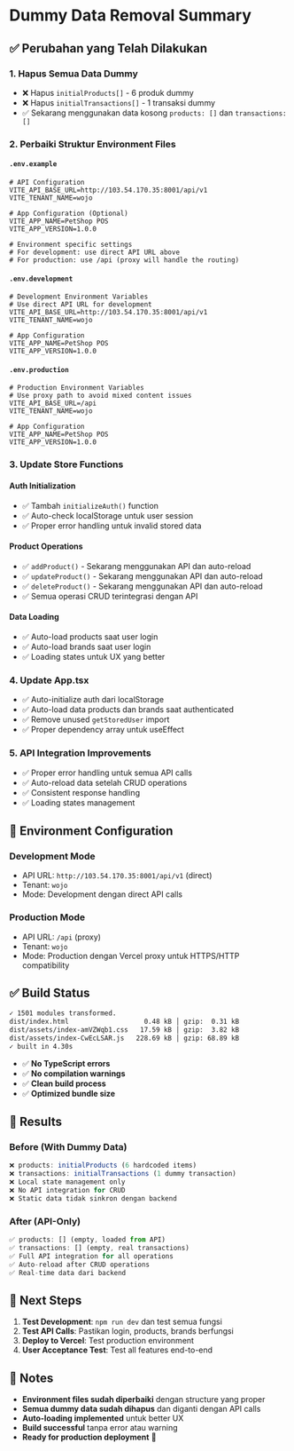 # Dummy Data Removal Summary

## ✅ Perubahan yang Telah Dilakukan

### 1. **Hapus Semua Data Dummy**

- ❌ Hapus `initialProducts[]` - 6 produk dummy
- ❌ Hapus `initialTransactions[]` - 1 transaksi dummy
- ✅ Sekarang menggunakan data kosong `products: []` dan `transactions: []`

### 2. **Perbaiki Struktur Environment Files**

#### `.env.example`

```env
# API Configuration
VITE_API_BASE_URL=http://103.54.170.35:8001/api/v1
VITE_TENANT_NAME=wojo

# App Configuration (Optional)
VITE_APP_NAME=PetShop POS
VITE_APP_VERSION=1.0.0

# Environment specific settings
# For development: use direct API URL above
# For production: use /api (proxy will handle the routing)
```

#### `.env.development`

```env
# Development Environment Variables
# Use direct API URL for development
VITE_API_BASE_URL=http://103.54.170.35:8001/api/v1
VITE_TENANT_NAME=wojo

# App Configuration
VITE_APP_NAME=PetShop POS
VITE_APP_VERSION=1.0.0
```

#### `.env.production`

```env
# Production Environment Variables
# Use proxy path to avoid mixed content issues
VITE_API_BASE_URL=/api
VITE_TENANT_NAME=wojo

# App Configuration
VITE_APP_NAME=PetShop POS
VITE_APP_VERSION=1.0.0
```

### 3. **Update Store Functions**

#### **Auth Initialization**

- ✅ Tambah `initializeAuth()` function
- ✅ Auto-check localStorage untuk user session
- ✅ Proper error handling untuk invalid stored data

#### **Product Operations**

- ✅ `addProduct()` - Sekarang menggunakan API dan auto-reload
- ✅ `updateProduct()` - Sekarang menggunakan API dan auto-reload
- ✅ `deleteProduct()` - Sekarang menggunakan API dan auto-reload
- ✅ Semua operasi CRUD terintegrasi dengan API

#### **Data Loading**

- ✅ Auto-load products saat user login
- ✅ Auto-load brands saat user login
- ✅ Loading states untuk UX yang better

### 4. **Update App.tsx**

- ✅ Auto-initialize auth dari localStorage
- ✅ Auto-load data products dan brands saat authenticated
- ✅ Remove unused `getStoredUser` import
- ✅ Proper dependency array untuk useEffect

### 5. **API Integration Improvements**

- ✅ Proper error handling untuk semua API calls
- ✅ Auto-reload data setelah CRUD operations
- ✅ Consistent response handling
- ✅ Loading states management

## 🔧 Environment Configuration

### **Development Mode**

- API URL: `http://103.54.170.35:8001/api/v1` (direct)
- Tenant: `wojo`
- Mode: Development dengan direct API calls

### **Production Mode**

- API URL: `/api` (proxy)
- Tenant: `wojo`
- Mode: Production dengan Vercel proxy untuk HTTPS/HTTP compatibility

## ✅ Build Status

```bash
✓ 1501 modules transformed.
dist/index.html                   0.48 kB │ gzip:  0.31 kB
dist/assets/index-amVZWqb1.css   17.59 kB │ gzip:  3.82 kB
dist/assets/index-CwEcLSAR.js   228.69 kB │ gzip: 68.89 kB
✓ built in 4.30s
```

- ✅ **No TypeScript errors**
- ✅ **No compilation warnings**
- ✅ **Clean build process**
- ✅ **Optimized bundle size**

## 🎯 Results

### **Before (With Dummy Data)**

```typescript
❌ products: initialProducts (6 hardcoded items)
❌ transactions: initialTransactions (1 dummy transaction)
❌ Local state management only
❌ No API integration for CRUD
❌ Static data tidak sinkron dengan backend
```

### **After (API-Only)**

```typescript
✅ products: [] (empty, loaded from API)
✅ transactions: [] (empty, real transactions)
✅ Full API integration for all operations
✅ Auto-reload after CRUD operations
✅ Real-time data dari backend
```

## 🚀 Next Steps

1. **Test Development**: `npm run dev` dan test semua fungsi
2. **Test API Calls**: Pastikan login, products, brands berfungsi
3. **Deploy to Vercel**: Test production environment
4. **User Acceptance Test**: Test all features end-to-end

## 📝 Notes

- **Environment files sudah diperbaiki** dengan structure yang proper
- **Semua dummy data sudah dihapus** dan diganti dengan API calls
- **Auto-loading implemented** untuk better UX
- **Build successful** tanpa error atau warning
- **Ready for production deployment** 🚀
